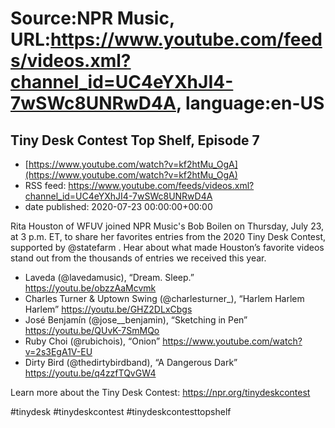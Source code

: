 # Source:NPR Music, URL:https://www.youtube.com/feeds/videos.xml?channel_id=UC4eYXhJI4-7wSWc8UNRwD4A, language:en-US

## Tiny Desk Contest Top Shelf, Episode 7
 - [https://www.youtube.com/watch?v=kf2htMu_OgA](https://www.youtube.com/watch?v=kf2htMu_OgA)
 - RSS feed: https://www.youtube.com/feeds/videos.xml?channel_id=UC4eYXhJI4-7wSWc8UNRwD4A
 - date published: 2020-07-23 00:00:00+00:00

Rita Houston of WFUV joined NPR Music's Bob Boilen on Thursday, July 23, at 3 p.m. ET, to share her favorites entries from the 2020 Tiny Desk Contest, supported by @statefarm . Hear about what made Houston’s favorite videos stand out from the thousands of entries we received this year. 

- Laveda (@lavedamusic), “Dream. Sleep.” https://youtu.be/obzzAaMcvmk 
- Charles Turner & Uptown Swing (@charlesturner_), “Harlem Harlem Harlem” https://youtu.be/GHZ2DLxCbgs
- José Benjamín (@jose__benjamin), “Sketching in Pen” https://youtu.be/QUvK-7SmMQo
- Ruby Choi (@rubichois), “Onion” https://www.youtube.com/watch?v=2s3EgA1V-EU 
- Dirty Bird (@thedirtybirdband), “A Dangerous Dark” https://youtu.be/q4zzfTQvGW4

Learn more about the Tiny Desk Contest: https://npr.org/tinydeskcontest

#tinydesk #tinydeskcontest #tinydeskcontesttopshelf

